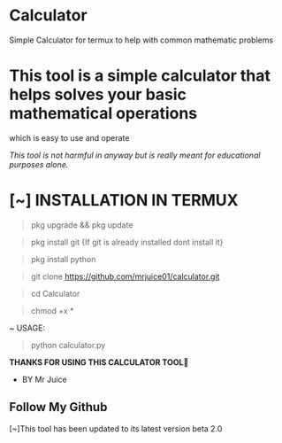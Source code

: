 # Calculator
Simple Calculator for termux to help with common mathematic problems
# This tool is a simple calculator that helps solves your basic mathematical operations
which is easy to use and operate

_This tool is not harmful in anyway but is really meant for educational purposes alone._

# [~] INSTALLATION IN TERMUX

> pkg upgrade && pkg update

> pkg install git {If git is already installed dont install it}

> pkg install python

> git clone https://github.com/mrjuice01/calculator.git

> cd Calculator

> chmod +x *

~ USAGE:

> python calculator.py


**THANKS FOR USING THIS CALCULATOR TOOL🤭**
* BY Mr Juice
## Follow My Github

[~]This tool has been updated to its latest version beta 2.0
